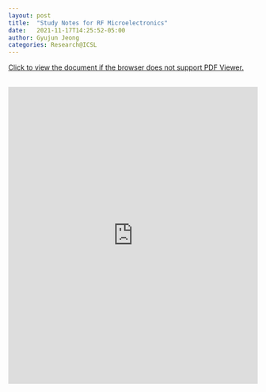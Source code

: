 ```yaml
---
layout: post
title:  "Study Notes for RF Microelectronics"
date:   2021-11-17T14:25:52-05:00
author: Gyujun Jeong
categories: Research@ICSL
---
```


<a href="https://drive.google.com/file/d/1W4HdYn2MIrd8wX6IwvpDWeW6Is30gUE5/preview" target="_blank">Click to view the document if the browser does not support PDF Viewer.</a><br><br>
<iframe src="https://drive.google.com/file/d/1W4HdYn2MIrd8wX6IwvpDWeW6Is30gUE5/preview" style="width:100%; height:600px;" frameborder="0"></iframe>
